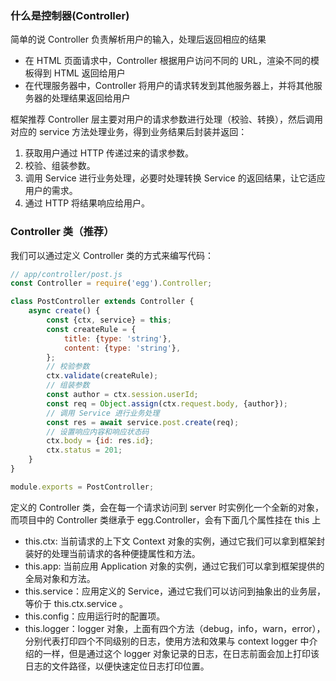 ### 什么是控制器(Controller)

简单的说 Controller 负责解析用户的输入，处理后返回相应的结果

* 在 HTML 页面请求中，Controller 根据用户访问不同的 URL，渲染不同的模板得到 HTML 返回给用户
* 在代理服务器中，Controller 将用户的请求转发到其他服务器上，并将其他服务器的处理结果返回给用户

框架推荐 Controller 层主要对用户的请求参数进行处理（校验、转换），然后调用对应的 service 方法处理业务，得到业务结果后封装并返回：

1. 获取用户通过 HTTP 传递过来的请求参数。
2. 校验、组装参数。
3. 调用 Service 进行业务处理，必要时处理转换 Service 的返回结果，让它适应用户的需求。
4. 通过 HTTP 将结果响应给用户。

### Controller 类（推荐）

我们可以通过定义 Controller 类的方式来编写代码：

```js
// app/controller/post.js
const Controller = require('egg').Controller;

class PostController extends Controller {
    async create() {
        const {ctx, service} = this;
        const createRule = {
            title: {type: 'string'},
            content: {type: 'string'},
        };
        // 校验参数
        ctx.validate(createRule);
        // 组装参数
        const author = ctx.session.userId;
        const req = Object.assign(ctx.request.body, {author});
        // 调用 Service 进行业务处理
        const res = await service.post.create(req);
        // 设置响应内容和响应状态码
        ctx.body = {id: res.id};
        ctx.status = 201;
    }
}

module.exports = PostController;
```

定义的 Controller 类，会在每一个请求访问到 server 时实例化一个全新的对象，而项目中的 Controller 类继承于 egg.Controller，会有下面几个属性挂在 this 上

- this.ctx: 当前请求的上下文 Context 对象的实例，通过它我们可以拿到框架封装好的处理当前请求的各种便捷属性和方法。
- this.app: 当前应用 Application 对象的实例，通过它我们可以拿到框架提供的全局对象和方法。
- this.service：应用定义的 Service，通过它我们可以访问到抽象出的业务层，等价于 this.ctx.service 。
- this.config：应用运行时的配置项。
- this.logger：logger 对象，上面有四个方法（debug，info，warn，error），分别代表打印四个不同级别的日志，使用方法和效果与 context logger 中介绍的一样，但是通过这个 logger 对象记录的日志，在日志前面会加上打印该日志的文件路径，以便快速定位日志打印位置。
